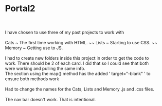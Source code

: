 # Portal2
<br />
<br />
I have chosen to use three of my past projects to work with
<br />
<br />
Cats ~ The first time working with HTML. ~~
Lists ~ Starting to use CSS. ~~
Memory ~ Getting use to JS.
<br />
<br />
I had to create new folders inside this project in order to get the code to work.
There should be 2 of each card. I did that so I could see that both were working and pulling the same info.
<br />
The section using the map() method has the added ' target="-blank" ' to ensure both methods work
<br />
<br />
Had to change the names for the Cats, Lists and Memory .js and .css files. 
<br />
<br />
The nav bar doesn't work. That is intentional. 

